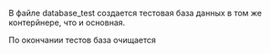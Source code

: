 В файле database_test  создается тестовая база данных в том же контерйнере, что и основная.

По окончании тестов база очищается
